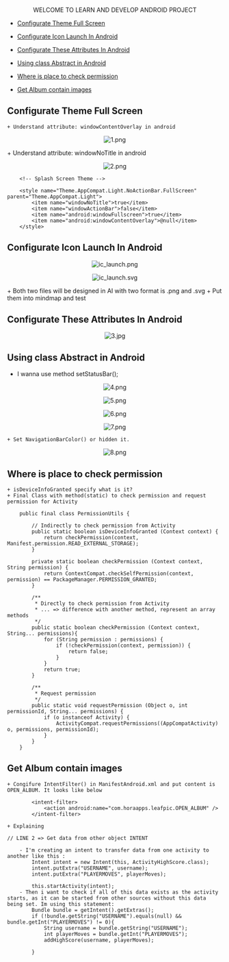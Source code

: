 <p align="center">WELCOME TO LEARN AND DEVELOP ANDROID PROJECT</p>

- [Configurate Theme Full Screen](#configurate-theme-full-screen)
- [Configurate Icon Launch In Android](#configurate-icon-launch-in-android)
- [Configurate These Attributes In Android](#configurate-these-attributes-in-android)
- [Using class Abstract in Android](#using-class-abstract-in-android)
- [Where is place to check permission](#where-is-place-to-check-permission)


- [Get Album contain images](#get-album-contain-images)

## Configurate Theme Full Screen
    + Understand attribute: windowContentOverlay in android
<p align="center">
    <image src="https://github.com/danisluis7/Build-Project-One-MVP/blob/master/1.png" alt="1.png"/>
</p>
    + Understand attribute: windowNoTitle in android
<p align="center">
    <image src="https://github.com/danisluis7/Build-Project-One-MVP/blob/master/2.png" alt="2.png"/>
</p>

        <!-- Splash Screen Theme -->

        <style name="Theme.AppCompat.Light.NoActionBar.FullScreen" parent="Theme.AppCompat.Light">
            <item name="windowNoTitle">true</item>
            <item name="windowActionBar">false</item>
            <item name="android:windowFullscreen">true</item>
            <item name="android:windowContentOverlay">@null</item>
        </style>

## Configurate Icon Launch In Android
<p align="center">
    <image src="https://github.com/danisluis7/Build-Project-One-MVP/blob/master/ic_launch.png" alt="ic_launch.png"/>
</p>
<p align="center">
    <image src="https://github.com/danisluis7/Build-Project-One-MVP/blob/master/ic_launch.svg" alt="ic_launch.svg"/>
</p>
    + Both two files will be designed in AI with two format is .png and .svg
    + Put them into mindmap and test

## Configurate These Attributes In Android
<p align="center">
    <image src="https://github.com/danisluis7/Build-Project-One-MVP/blob/master/3.jpg" alt="3.jpg"/>
</p>

## Using class Abstract in Android

   + I wanna use method setStatusBar();
<p align="center">
    <image src="https://github.com/danisluis7/Build-Project-One-MVP/blob/master/4.png" alt="4.png"/>
</p>
<p align="center">
    <image src="https://github.com/danisluis7/Build-Project-One-MVP/blob/master/5.png" alt="5.png"/>
</p>
<p align="center">
    <image src="https://github.com/danisluis7/Build-Project-One-MVP/blob/master/6.png" alt="6.png"/>
</p>
<p align="center">
    <image src="https://github.com/danisluis7/Build-Project-One-MVP/blob/master/7.png" alt="7.png"/>
</p>

    + Set NavigationBarColor() or hidden it.
<p align="center">
    <image src="https://github.com/danisluis7/Build-Project-One-MVP/blob/master/8.png" alt="8.png"/>
</p>

## Where is place to check permission

    + isDeviceInfoGranted specify what is it?
    + Final Class with method(static) to check permission and request permission for Activity

        public final class PermissionUtils {

            // Indirectly to check permission from Activity
            public static boolean isDeviceInfoGranted (Context context) {
                return checkPermission(context, Manifest.permission.READ_EXTERNAL_STORAGE);
            }

            private static boolean checkPermission (Context context, String permission) {
                return ContextCompat.checkSelfPermission(context, permission) == PackageManager.PERMISSION_GRANTED;
            }

            /**
             * Directly to check permission from Activity
             * ... => difference with another method, represent an array methods
             */
            public static boolean checkPermission (Context context, String... permissions){
                for (String permission : permissions) {
                    if (!checkPermission(context, permission)) {
                        return false;
                    }
                }
                return true;
            }

            /**
             * Request permission
             */
            public static void requestPermission (Object o, int permissionId, String... permissions) {
                if (o instanceof Activity) {
                    ActivityCompat.requestPermissions((AppCompatActivity) o, permissions, permissionId);
                }
            }
        }

## Get Album contain images

    + Congifure IntentFilter() in ManifestAndroid.xml and put content is OPEN_ALBUM. It looks like below

            <intent-filter>
                <action android:name="com.horaapps.leafpic.OPEN_ALBUM" />
            </intent-filter>

    + Explaining

    // LINE 2 => Get data from other object INTENT

        - I'm creating an intent to transfer data from one activity to another like this :
            Intent intent = new Intent(this, ActivityHighScore.class);
            intent.putExtra("USERNAME", username);
            intent.putExtra("PLAYERMOVES", playerMoves);

            this.startActivity(intent);
        - Then i want to check if all of this data exists as the activity starts, as it can be started from other sources without this data being set. Im using this statement:
            Bundle bundle = getIntent().getExtras();
            if (!bundle.getString("USERNAME").equals(null) && bundle.getInt("PLAYERMOVES") != 0){
                String username = bundle.getString("USERNAME");
                int playerMoves = bundle.getInt("PLAYERMOVES");
                addHighScore(username, playerMoves);

            }

